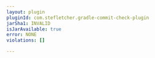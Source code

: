 ```yaml
---
layout: plugin
pluginId: com.stefletcher.gradle-commit-check-plugin
jarSha1: INVALID
isJarAvailable: true
error: NONE
violations: []

---
```


